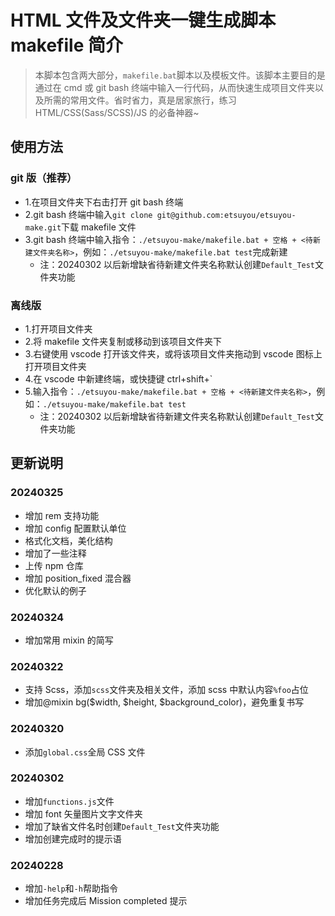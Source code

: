# HTML 文件及文件夹一键生成脚本 makefile 简介

> 本脚本包含两大部分，`makefile.bat`脚本以及模板文件。该脚本主要目的是通过在 cmd 或 git bash 终端中输入一行代码，从而快速生成项目文件夹以及所需的常用文件。省时省力，真是居家旅行，练习 HTML/CSS(Sass/SCSS)/JS 的必备神器~

## 使用方法

### git 版（推荐）

- 1.在项目文件夹下右击打开 git bash 终端
- 2.git bash 终端中输入`git clone git@github.com:etsuyou/etsuyou-make.git`下载 makefile 文件
- 3.git bash 终端中输入指令：`./etsuyou-make/makefile.bat + 空格 + <待新建文件夹名称>`，例如：`./etsuyou-make/makefile.bat test`完成新建
  - 注：20240302 以后新增缺省待新建文件夹名称默认创建`Default_Test`文件夹功能

### 离线版

- 1.打开项目文件夹
- 2.将 makefile 文件夹复制或移动到该项目文件夹下
- 3.右键使用 vscode 打开该文件夹，或将该项目文件夹拖动到 vscode 图标上打开项目文件夹
- 4.在 vscode 中新建终端，或快捷键 ctrl+shift+`
- 5.输入指令：`./etsuyou-make/makefile.bat + 空格 + <待新建文件夹名称>`，例如：`./etsuyou-make/makefile.bat test`
  - 注：20240302 以后新增缺省待新建文件夹名称默认创建`Default_Test`文件夹功能

## 更新说明

### 20240325

- 增加 rem 支持功能
- 增加 config 配置默认单位
- 格式化文档，美化结构
- 增加了一些注释
- 上传 npm 仓库
- 增加 position_fixed 混合器
- 优化默认的例子

### 20240324

- 增加常用 mixin 的简写

### 20240322

- 支持 Scss，添加`scss`文件夹及相关文件，添加 scss 中默认内容`%foo`占位
- 增加@mixin bg($width, $height, $background_color)，避免重复书写

### 20240320

- 添加`global.css`全局 CSS 文件

### 20240302

- 增加`functions.js`文件
- 增加 font 矢量图片文字文件夹
- 增加了缺省文件名时创建`Default_Test`文件夹功能
- 增加创建完成时的提示语

### 20240228

- 增加`-help`和`-h`帮助指令
- 增加任务完成后 Mission completed 提示
